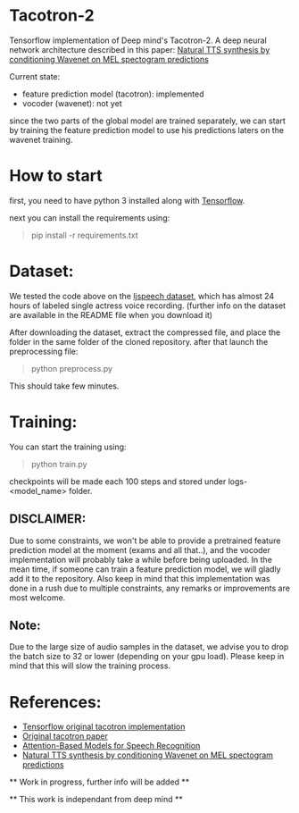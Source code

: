 # Tacotron-2
Tensorflow implementation of Deep mind's Tacotron-2. A deep neural network architecture described in this paper: [Natural TTS synthesis by conditioning Wavenet on MEL spectogram predictions](https://arxiv.org/pdf/1712.05884.pdf)


Current state:

- feature prediction model (tacotron): implemented
- vocoder (wavenet): not yet

since the two parts of the global model are trained separately, we can start by training the feature prediction model to use his predictions laters on the wavenet training.

# How to start
first, you need to have python 3 installed along with [Tensorflow](https://www.tensorflow.org/install/).

next you can install the requirements using:

> pip install -r requirements.txt

# Dataset:
We tested the code above on the [ljspeech dataset](https://keithito.com/LJ-Speech-Dataset/), which has almost 24 hours of labeled single actress voice recording. (further info on the dataset are available in the README file when you download it)

After downloading the dataset, extract the compressed file, and place the folder in the same folder of the cloned repository.
after that launch the preprocessing file:

> python preprocess.py

This should take few minutes.

# Training:
You can start the training using:

> python train.py

checkpoints will be made each 100 steps and stored under logs-<model_name> folder.

## DISCLAIMER:
Due to some constraints, we won't be able to provide a pretrained feature prediction model at the moment (exams and all that..), and the vocoder implementation will probably take a while before being uploaded. In the mean time, if someone can train a feature prediction model, we will gladly add it to the repository.
Also keep in mind that this implementation was done in a rush due to multiple constraints, any remarks or improvements are most welcome.

## Note:
Due to the large size of audio samples in the dataset, we advise you to drop the batch size to 32 or lower (depending on your gpu load). Please keep in mind that this will slow the training process.

# References:
- [Tensorflow original tacotron implementation](https://github.com/keithito/tacotron)
- [Original tacotron paper](https://arxiv.org/pdf/1703.10135.pdf)
- [Attention-Based Models for Speech Recognition](https://arxiv.org/pdf/1506.07503.pdf)
- [Natural TTS synthesis by conditioning Wavenet on MEL spectogram predictions](https://arxiv.org/pdf/1712.05884.pdf)


** Work in progress, further info will be added **

** This work is independant from deep mind **
